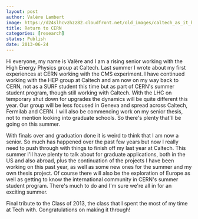 ```yaml
---
layout: post
author: Valère Lambert
image: https://d24slhcvzhzz82.cloudfront.net/old_images/caltech_as_it_happens/6a0105349b8251970b01901daeda6b970b.jpg
title: Return to CERN 
categories: [research]
status: Publish
date: 2013-06-24
---
```


Hi everyone, my name is Valère and I am a rising senior working with the High Energy Physics group at Caltech. Last summer I wrote about my first experiences at CERN working with the CMS experiment. I have continued working with the HEP group at Caltech and am now on my way back to CERN, not as a SURF student this time but as part of CERN's summer student program, though still working with Caltech. With the LHC on temporary shut down for upgrades the dynamics will be quite different this year. Our group will be less focused in Geneva and spread across Caltech, Fermilab and CERN. I will also be commencing work on my senior thesis, not to mention looking into graduate schools. So there's plenty that'll be going on this summer.

With finals over and graduation done it is weird to think that I am now a senior. So much has happened over the past few years but now I really need to push through with things to finish off my last year at Caltech. This summer I'll have plenty to talk about for graduate applications, both in the US and also abroad, plus the continuation of the projects I have been working on this past year, as well as some new ones for the summer and my own thesis project. Of course there will also be the exploration of Europe as well as getting to know the international community in CERN's summer student program. There's much to do and I'm sure we're all in for an exciting summer.

Final tribute to the Class of 2013, the class that I spent the most of my time at Tech with. Congratulations on making it through!
